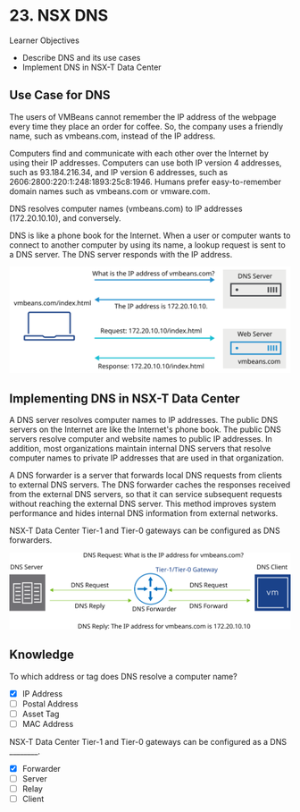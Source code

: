 # 23. NSX DNS

Learner Objectives
- Describe DNS and its use cases
- Implement DNS in NSX-T Data Center

## Use Case for DNS

The users of VMBeans cannot remember the IP address of the webpage every time they place an order for coffee. So, the company uses a friendly name, such as vmbeans.com, instead of the IP address.

Computers find and communicate with each other over the Internet by using their IP addresses. Computers can use both IP version 4 addresses, such as 93.184.216.34, and IP version 6 addresses, such as 2606:2800:220:1:248:1893:25c8:1946. Humans prefer easy-to-remember domain names such as vmbeans.com or vmware.com.

DNS resolves computer names (vmbeans.com) to IP addresses (172.20.10.10), and conversely.

DNS is like a phone book for the Internet. When a user or computer wants to connect to another computer by using its name, a lookup request is sent to a DNS server. The DNS server responds with the IP address.

![](../../images/DNS-usecase.svg)

## Implementing DNS in NSX-T Data Center

A DNS server resolves computer names to IP addresses. The public DNS servers on the Internet are like the Internet's phone book. The public DNS servers resolve computer and website names to public IP addresses. In addition, most organizations maintain internal DNS servers that resolve computer names to private IP addresses that are used in that organization.

A DNS forwarder is a server that forwards local DNS requests from clients to external DNS servers. The DNS forwarder caches the responses received from the external DNS servers, so that it can service subsequent requests without reaching the external DNS server. This method improves system performance and hides internal DNS information from external networks.

NSX-T Data Center Tier-1 and Tier-0 gateways can be configured as DNS forwarders.

![](../../images/DNS.svg)

## Knowledge

To which address or tag does DNS resolve a computer name?

- [x] IP Address
- [ ] Postal Address
- [ ] Asset Tag
- [ ] MAC Address

NSX-T Data Center Tier-1 and Tier-0 gateways can be configured as a DNS ________.

- [X] Forwarder
- [ ] Server
- [ ] Relay
- [ ] Client